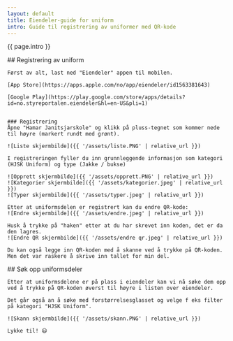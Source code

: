 ```yaml
---
layout: default
title: Eiendeler-guide for uniform
intro: Guide til registrering av uniformer med QR-kode
---
```


<section class="intro">
    <p>{{ page.intro }}</p>
</section>

<section class="content">
    ## Registrering av uniform 

    Først av alt, last ned "Eiendeler" appen til mobilen.

    [App Store](https://apps.apple.com/no/app/eiendeler/id1563381643)

    [Google Play](https://play.google.com/store/apps/details?id=no.styreportalen.eiendeler&hl=en-US&pli=1)


    ### Registrering
    Åpne "Hamar Janitsjarskole" og klikk på pluss-tegnet som kommer nede til høyre (markert rundt med grønt).

    ![Liste skjermbilde]({{ '/assets/liste.PNG' | relative_url }})

    I registreringen fyller du inn grunnleggende informasjon som kategori (HJSK Uniform) og type (Jakke / bukse)

    ![Opprett skjermbilde]({{ '/assets/opprett.PNG' | relative_url }})
    ![Kategorier skjermbilde]({{ '/assets/kategorier.jpeg' | relative_url }})
    ![Typer skjermbilde]({{ '/assets/typer.jpeg' | relative_url }})

    Etter at uniformsdelen er registrert kan du endre QR-kode:
    ![Endre skjermbilde]({{ '/assets/endre.jpeg' | relative_url }})

    Husk å trykke på "haken" etter at du har skrevet inn koden, det er da den lagres. 
    ![Endre QR skjermbilde]({{ '/assets/endre qr.jpeg' | relative_url }})

    Du kan også legge inn QR-koden med å skanne ved å trykke på QR-koden. Men det var raskere å skrive inn tallet for min del.
</section>

<section class="additional">
    ## Søk opp uniformsdeler
    
    Etter at uniformsdelene er på plass i eiendeler kan vi nå søke dem opp ved å trykke på QR-koden øverst til høyre i listen over eiendeler.

    Det går også an å søke med forstørrelsesglasset og velge f eks filter på kategori "HJSK Uniform".

    ![Skann skjermbilde]({{ '/assets/skann.PNG' | relative_url }})

    Lykke til! 😃
</section>





